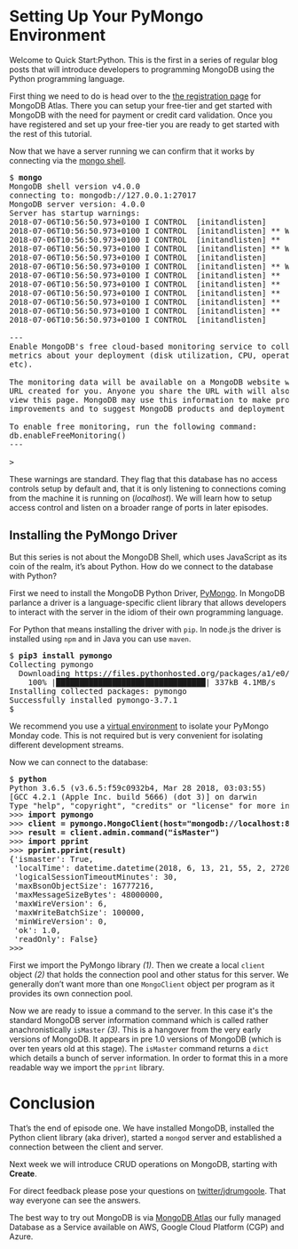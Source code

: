 # Setting Up Your PyMongo Environment
Welcome to Quick Start:Python. This is the first in a series of regular blog 
posts that will introduce developers to programming MongoDB using the 
Python programming language. 

First thing we need to do is head over to the 
[the registration page](https://www.mongodb.com/cloud/atlas/register) for
MongoDB Atlas. There you can setup your free-tier and get started with 
MongoDB with the need for payment or credit card validation. Once you have
registered and set up your free-tier you are ready to get started with the rest
of this tutorial. 




Now that we have a server running we can confirm that it works by connecting via the 
[mongo shell](https://docs.mongodb.com/manual/mongo/).

<pre>
$ <b>mongo</b>
MongoDB shell version v4.0.0
connecting to: mongodb://127.0.0.1:27017
MongoDB server version: 4.0.0
Server has startup warnings:
2018-07-06T10:56:50.973+0100 I CONTROL  [initandlisten]
2018-07-06T10:56:50.973+0100 I CONTROL  [initandlisten] ** WARNING: Access control is not enabled for the database.
2018-07-06T10:56:50.973+0100 I CONTROL  [initandlisten] **          Read and write access to data and configuration is unrestricted.
2018-07-06T10:56:50.973+0100 I CONTROL  [initandlisten] ** WARNING: You are running this process as the root user, which is not recommended.
2018-07-06T10:56:50.973+0100 I CONTROL  [initandlisten]
2018-07-06T10:56:50.973+0100 I CONTROL  [initandlisten] ** WARNING: This server is bound to localhost.
2018-07-06T10:56:50.973+0100 I CONTROL  [initandlisten] **          Remote systems will be unable to connect to this server.
2018-07-06T10:56:50.973+0100 I CONTROL  [initandlisten] **          Start the server with --bind_ip &lt address&gt to specify which IP
2018-07-06T10:56:50.973+0100 I CONTROL  [initandlisten] **          addresses it should serve responses from, or with --bind_ip_all to
2018-07-06T10:56:50.973+0100 I CONTROL  [initandlisten] **          bind to all interfaces. If this behavior is desired, start the
2018-07-06T10:56:50.973+0100 I CONTROL  [initandlisten] **          server with --bind_ip 127.0.0.1 to disable this warning.
2018-07-06T10:56:50.973+0100 I CONTROL  [initandlisten]

---
Enable MongoDB's free cloud-based monitoring service to collect and display
metrics about your deployment (disk utilization, CPU, operation statistics,
etc).

The monitoring data will be available on a MongoDB website with a unique
URL created for you. Anyone you share the URL with will also be able to
view this page. MongoDB may use this information to make product
improvements and to suggest MongoDB products and deployment options to you.

To enable free monitoring, run the following command:
db.enableFreeMonitoring()
---

>
</pre>

These warnings are standard. They flag that this database has no access controls setup by default and, 
that it is only listening to connections coming from the machine it is running on (*localhost*). 
We will learn how to setup access control and listen on a broader range of ports in later episodes.

## Installing the PyMongo Driver

But this series is not about the MongoDB Shell, which uses JavaScript as its coin of the realm, 
it’s about Python. How do we connect to the database with Python?

First we need to install the MongoDB Python Driver, [PyMongo](https://docs.mongodb.com/ecosystem/drivers/). 
In MongoDB parlance a driver is a language-specific client library that allows developers to 
interact with the server in the idiom of their own programming language.

For Python that means installing the driver with `pip`. In node.js the driver is 
installed using `npm` and in Java you can use `maven`.

<pre>
$ <b>pip3 install pymongo</b>
Collecting pymongo
  Downloading https://files.pythonhosted.org/packages/a1/e0/51df08036e04c1ddc985a2dceb008f2f21fc1d6de711bb6cee85785c1d78/pymongo-3.7.1-cp27-cp27m-macosx_10_13_intel.whl (333kB)
    100% |████████████████████████████████| 337kB 4.1MB/s
Installing collected packages: pymongo
Successfully installed pymongo-3.7.1
$
</pre>

We recommend you use a [virtual environment](https://docs.python.org/3/library/venv.html) to isolate your 
PyMongo Monday code. This is not required but is very convenient for isolating different development streams.

Now we can connect to the database:

<pre>
$ <b>python</b>
Python 3.6.5 (v3.6.5:f59c0932b4, Mar 28 2018, 03:03:55)
[GCC 4.2.1 (Apple Inc. build 5666) (dot 3)] on darwin
Type "help", "copyright", "credits" or "license" for more information.
>>> <b>import pymongo</b>                                                  <i>(1)</i>
>>> <b>client = pymongo.MongoClient(host="mongodb://localhost:8000")</b>   <i>(2)</i>
>>> <b>result = client.admin.command("isMaster")</b>                       <i>(3)</i>
>>> <b>import pprint</b>
>>> <b>pprint.pprint(result)</b>
{'ismaster': True,
 'localTime': datetime.datetime(2018, 6, 13, 21, 55, 2, 272000),
 'logicalSessionTimeoutMinutes': 30,
 'maxBsonObjectSize': 16777216,
 'maxMessageSizeBytes': 48000000,
 'maxWireVersion': 6,
 'maxWriteBatchSize': 100000,
 'minWireVersion': 0,
 'ok': 1.0,
 'readOnly': False}
>>>
</pre>

First we import the PyMongo library *(1)*. Then we create a local `client` object *(2)* that holds the connection 
pool and other status for this server. We generally don’t want more than one `MongoClient` object 
per program as it provides its own connection pool. 

Now we are ready to issue a command to the server. 
In this case it's the standard MongoDB server information command which is called rather 
anachronistically `isMaster` *(3)*. This is a hangover from the very early versions of MongoDB. 
It appears in pre 1.0 versions of MongoDB  (which is over ten years old at this stage). 
The `isMaster` command returns a `dict` which details a bunch of server information. In order to 
format this in a more readable way we import the `pprint` library.

# Conclusion
That’s the end of episode one. We have installed MongoDB, installed the Python client library (aka driver),
started a `mongod` server and established a connection between the client and server.

Next week we will introduce CRUD operations on MongoDB, starting with **Create**.

For direct feedback please pose your questions on [twitter/jdrumgoole](https://twitter.com/jdrumgoole). 
That way everyone can see the answers. 

The best way to try out MongoDB is via [MongoDB Atlas](https://www.mongodb.com/cloud/atlas)
 our fully managed Database as a Service available on AWS, Google Cloud Platform (CGP) and Azure. 
 
 
